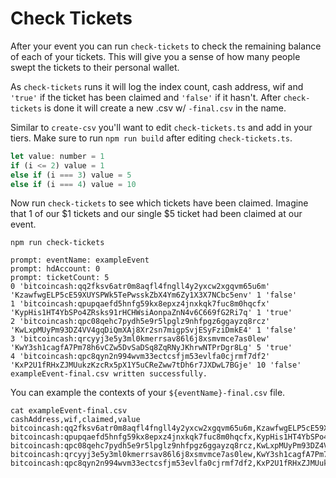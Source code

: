 # Check Tickets

After your event you can run `check-tickets` to check the remaining balance of each of your tickets. This will give you a sense of how many people swept the tickets to their personal wallet.

As `check-tickets` runs it will log the index count, cash address, wif and `'true'` if the ticket has been claimed and `'false'` if it hasn't. After `check-tickets` is done it will create a new .csv w/ `-final.csv` in the name.

Similar to `create-csv` you'll want to edit `check-tickets.ts` and add in your tiers. Make sure to run `npm run build` after editing `check-tickets.ts`.

```js
let value: number = 1
if (i <= 2) value = 1
else if (i === 3) value = 5
else if (i === 4) value = 10
```

Now run `check-tickets` to see which tickets have been claimed. Imagine that 1 of our $1 tickets and our single $5 ticket had been claimed at our event.

```
npm run check-tickets

prompt: eventName: exampleEvent
prompt: hdAccount: 0
prompt: ticketCount: 5
0 'bitcoincash:qq2fksv6atr0m8aqfl4fngll4y2yxcw2xgqvm65u6m' 'KzawfwgELP5cE59XUYSPWk5TePwsskZbX4Ym6Zy1X3X7NCbc5env' 1 'false'
1 'bitcoincash:qpupqaefd5hnfg59kx8epxz4jnxkqk7fuc8m0hqcfx' 'KypHis1HT4YbSPo4ZRsks91rHCHWsiAonpaZnN4v6C669fG2Ri7q' 1 'true'
2 'bitcoincash:qpc08qehc7pydh5e9r5lpglz9nhfpgz6ggayzq8rcz' 'KwLxpMUyPm93DZ4VV4gqDiQmXAj8Xr2sn7migpSvjESyFziDmkE4' 1 'false'
3 'bitcoincash:qrcyyj3e5y3ml0kmerrsav86l6j8xsmvmce7as0lew' 'KwY3sh1cagfA7Pm78h6vCZw5DvSaDSq8ZqRNyJKhrwNTPrDgr8Lg' 5 'true'
4 'bitcoincash:qpc8qyn2n994wvm33ectcsfjm53evlfa0cjrmf7df2' 'KxP2U1fRHxZJMUukzKzcRx5pX1Y5uCReZww7tDh6r7JXDwL7BGje' 10 'false'
exampleEvent-final.csv written successfully.
```

You can example the contexts of your `${eventName}-final.csv` file.

```
cat exampleEvent-final.csv
cashAddress,wif,claimed,value
bitcoincash:qq2fksv6atr0m8aqfl4fngll4y2yxcw2xgqvm65u6m,KzawfwgELP5cE59XUYSPWk5TePwsskZbX4Ym6Zy1X3X7NCbc5env,false,1
bitcoincash:qpupqaefd5hnfg59kx8epxz4jnxkqk7fuc8m0hqcfx,KypHis1HT4YbSPo4ZRsks91rHCHWsiAonpaZnN4v6C669fG2Ri7q,true,1
bitcoincash:qpc08qehc7pydh5e9r5lpglz9nhfpgz6ggayzq8rcz,KwLxpMUyPm93DZ4VV4gqDiQmXAj8Xr2sn7migpSvjESyFziDmkE4,false,1
bitcoincash:qrcyyj3e5y3ml0kmerrsav86l6j8xsmvmce7as0lew,KwY3sh1cagfA7Pm78h6vCZw5DvSaDSq8ZqRNyJKhrwNTPrDgr8Lg,true,5
bitcoincash:qpc8qyn2n994wvm33ectcsfjm53evlfa0cjrmf7df2,KxP2U1fRHxZJMUukzKzcRx5pX1Y5uCReZww7tDh6r7JXDwL7BGje,false,10
```
